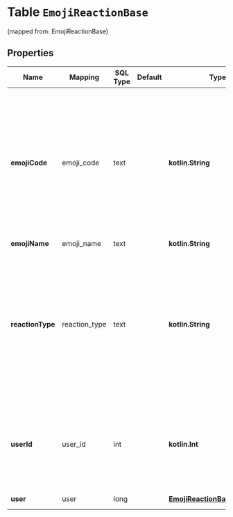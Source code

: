 
# Table `EmojiReactionBase` 
(mapped from: EmojiReactionBase)

## Properties
Name | Mapping | SQL Type | Default | Type | Description | Notes
---- | ------- | -------- | ------- | ---- | ----------- | -----
**emojiCode** | emoji_code | text |  | **kotlin.String** | A unique identifier, defining the specific emoji codepoint requested, within the namespace of the &#x60;reaction_type&#x60;.  For example, for &#x60;unicode_emoji&#x60;, this will be an encoding of the Unicode codepoint; for &#x60;realm_emoji&#x60;, it&#39;ll be the ID of the realm emoji.  |  [optional]
**emojiName** | emoji_name | text |  | **kotlin.String** | Name of the emoji.  |  [optional]
**reactionType** | reaction_type | text |  | **kotlin.String** | One of the following values:  * &#x60;unicode_emoji&#x60;: Unicode emoji (&#x60;emoji_code&#x60; will be its Unicode   codepoint). * &#x60;realm_emoji&#x60;: [Custom emoji](/help/add-custom-emoji).   (&#x60;emoji_code&#x60; will be its ID). * &#x60;zulip_extra_emoji&#x60;: Special emoji included with Zulip.  Exists to   namespace the &#x60;zulip&#x60; emoji.  |  [optional]
**userId** | user_id | int |  | **kotlin.Int** | The ID of the user who added the reaction.  **Changes**: New in Zulip 3.0 (feature level 2). The &#x60;user&#x60; object is deprecated and will be removed in the future.  |  [optional]
**user** | user | long |  | [**EmojiReactionBaseAllOfUser**](EmojiReactionBaseAllOfUser.md) |  |  [optional] [foreignkey]







